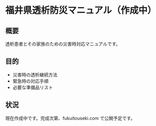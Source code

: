 # 福井県透析防災マニュアル（作成中）

## 概要
透析患者とその家族のための災害時対応マニュアルです。

## 目的
- 災害時の透析継続方法
- 緊急時の対応手順
- 必要な準備品リスト

## 状況
現在作成中です。完成次第、fukuitouseki.com で公開予定です。
